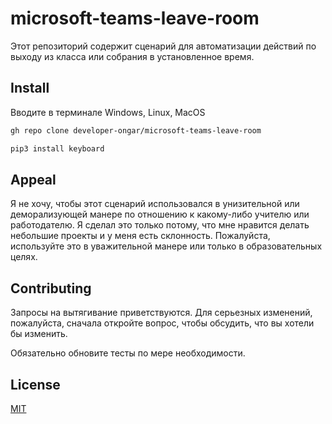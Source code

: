 # microsoft-teams-leave-room

Этот репозиторий содержит сценарий для автоматизации действий по выходу из класса или собрания в установленное время.

## Install

Вводите в терминале Windows, Linux, MacOS

```bash
gh repo clone developer-ongar/microsoft-teams-leave-room
```

```bash
pip3 install keyboard
```

## Appeal

Я не хочу, чтобы этот сценарий использовался в унизительной или деморализующей манере по отношению к какому-либо учителю или работодателю. Я сделал это только потому, что мне нравится делать небольшие проекты и у меня есть склонность. Пожалуйста, используйте это в уважительной манере или только в образовательных целях.

## Contributing

Запросы на вытягивание приветствуются. Для серьезных изменений, пожалуйста, сначала откройте вопрос, чтобы обсудить, что вы хотели бы изменить.

Обязательно обновите тесты по мере необходимости.

## License

[MIT](https://github.com/developer-ongar/microsoft-teams-leave-room/blob/main/LICENSE)
